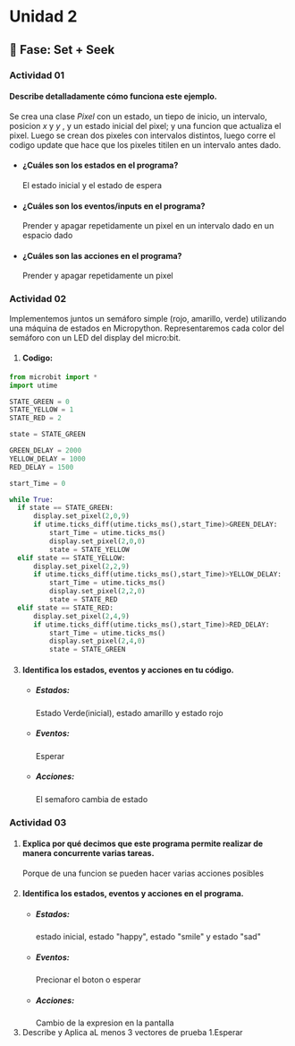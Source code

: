 # Unidad 2

## 🔎 Fase: Set + Seek

### Actividad 01
#### Describe detalladamente cómo funciona este ejemplo.
Se crea una clase _Pixel_ con un estado, un tiepo de inicio, un intervalo, posicion _x_ y _y_ , y un estado inicial del pixel; y una funcion que actualiza el pixel. Luego se crean dos pixeles con intervalos distintos, luego corre el codigo update que hace que los pixeles titilen en un intervalo antes dado.
* #### ¿Cuáles son los estados en el programa?
  El estado inicial y el estado de espera
* #### ¿Cuáles son los eventos/inputs en el programa?
  Prender y apagar repetidamente un pixel en un intervalo dado en un espacio dado
* #### ¿Cuáles son las acciones en el programa?
  Prender y apagar repetidamente un pixel

### Actividad 02
Implementemos juntos un semáforo simple (rojo, amarillo, verde) utilizando una máquina de estados en Micropython. Representaremos cada color del semáforo con un LED del display del micro:bit.
1. #### Codigo:
  ```py
from microbit import *
import utime

STATE_GREEN = 0
STATE_YELLOW = 1
STATE_RED = 2

state = STATE_GREEN

GREEN_DELAY = 2000
YELLOW_DELAY = 1000
RED_DELAY = 1500

start_Time = 0

while True:
    if state == STATE_GREEN:
        display.set_pixel(2,0,9)
        if utime.ticks_diff(utime.ticks_ms(),start_Time)>GREEN_DELAY:
            start_Time = utime.ticks_ms()
            display.set_pixel(2,0,0)
            state = STATE_YELLOW
    elif state == STATE_YELLOW:
        display.set_pixel(2,2,9)
        if utime.ticks_diff(utime.ticks_ms(),start_Time)>YELLOW_DELAY:
            start_Time = utime.ticks_ms()
            display.set_pixel(2,2,0)
            state = STATE_RED
    elif state == STATE_RED:
        display.set_pixel(2,4,9)
        if utime.ticks_diff(utime.ticks_ms(),start_Time)>RED_DELAY:
            start_Time = utime.ticks_ms()
            display.set_pixel(2,4,0)
            state = STATE_GREEN
  ```
3. #### Identifica los estados, eventos y acciones en tu código.
   * ##### Estados:
     Estado Verde(inicial), estado amarillo y estado rojo
   * ##### Eventos:
     Esperar
   * ##### Acciones:
     El semaforo cambia de estado
### Actividad 03
1. #### Explica por qué decimos que este programa permite realizar de manera concurrente varias tareas.
   Porque de una funcion se pueden hacer varias acciones posibles
2. #### Identifica los estados, eventos y acciones en el programa.
   * ##### Estados:
     estado inicial, estado "happy", estado "smile" y estado "sad"
   * ##### Eventos:
     Precionar el boton o esperar
   * ##### Acciones:
     Cambio de la expresion en la pantalla     
3. Describe y Aplica aL menos 3 vectores de prueba
   1.Esperar

